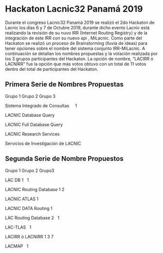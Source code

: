 # Hackaton Lacnic32 Panamá 2019

Durante el congreso Lacnic32 Panamá 2019 se realizó el 2do Hackaton de Lacnic los días 6 y 7 de Octubre 2019, durante dicho evento Lacnic está realizando la revisión de su nuvo IRR (Internet Routing Registry) y de la integración de este IRR con su nuevo api , MiLacnic.  Como parte del Hackaton se realizó un proceso de Brainstorming (lluvia de ideas) para tener opciones sobre el nombre del sistema conjunto IRR-MiLacnic.  A continuación se detallan los nombres propuestas y la votación realizada por los 3 grupos participantes del Hackaton.  La opción de nombre, “LACIRR ó LACNIRR” fue la opción que más votos obtuvo con un total de 11 votos dentro del total de participantes del Hackaton.


## Primera Serie de Nombres Propuestas			
Grupo 1	Grupo 2	Grupo 3

Sistema Integrado de Consultas	 	 	1

LACNIC Database Query	 	 	 

LACNIC Full Database Query	 	 	 

LACNIC Research Services	 	 	 

Servicios de Investigación de LACNIC	 	 	 
			
			
## Segunda Serie de Nombre Propuestos			
Grupo 1	Grupo 2	Grupo3

LAC DB	1	 	1

LACNIC Routing Database	1	2	 

LACNIC ATLAS	1	 	 

LACNIC DATA Routing	1	 	 

LAC Routing Database	2	 	1

LAC-TLAS	 	1	 

LACIRR ó LACNIRR	1	3	7

LACMAP	 	1	 
